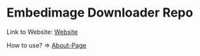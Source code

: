# Embedimage Downloader Repo
Link to Website: [Website](https://mbpn1.github.io/embedimage/)

How to use? => [About-Page](https://mbpn1.github.io/embedimage/about.html)
